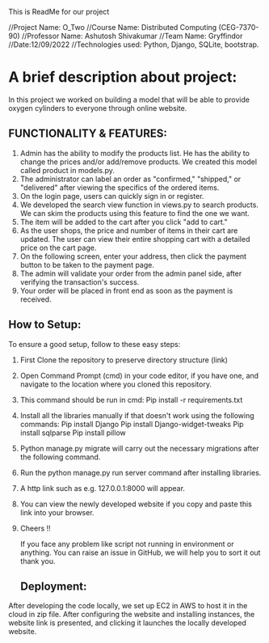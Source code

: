 This is ReadMe for our project

//Project Name: O_Two 
//Course Name: Distributed Computing (CEG-7370-90)
//Professor Name: Ashutosh Shivakumar
//Team Name: Gryffindor
//Date:12/09/2022
//Technologies used: Python, Django, SQLite, bootstrap.

# A brief description about project: 
In this project we worked on building a model that will be able to provide oxygen cylinders to everyone through online website.

## FUNCTIONALITY & FEATURES:

1.	Admin has the ability to modify the products list. He has the ability to change the prices and/or add/remove products.
	We created this model called product in models.py.
2.	The administrator can label an order as "confirmed," "shipped," or "delivered" after viewing the specifics of the ordered items.
3.	On the login page, users can quickly sign in or register.
4.	We developed the search view function in views.py to search products. We can skim the products using this feature to find the one we want.
5.	The item will be added to the cart after you click "add to cart."
6.	As the user shops, the price and number of items in their cart are updated. The user can view their entire shopping cart with a detailed price on the cart page.
7.	On the following screen, enter your address, then click the payment button to be taken to the payment page. 
8.	The admin will validate your order from the admin panel side, after verifying the transaction's success.
9.	Your order will be placed in front end as soon as the payment is received.

## How to Setup:

To ensure a good setup, follow to these easy steps:
1.	First Clone the repository to preserve directory structure
	(link)
2.	Open Command Prompt (cmd) in your code editor, if you have one, and navigate to the location where you cloned this repository.
3.	This command should be run in cmd:
	Pip install -r requirements.txt
4.	Install all the libraries manually if that doesn't work using the following commands: 
	Pip install Django
	Pip install Django-widget-tweaks
	Pip install sqlparse
	Pip install pillow
5.	Python manage.py migrate will carry out the necessary migrations after the following command.
6.	Run the python manage.py run server command after installing libraries.
7.	A http link such as e.g. 127.0.0.1:8000 will appear.
8.	You can view the newly developed website if you copy and paste this link into your browser.
9.	Cheers !! 

	If you face any problem like script not running in environment or anything. You can raise an issue in GitHub, we will help you to sort it out  thank you.

    ## Deployment:

After developing the code locally, we set up EC2 in AWS to host it in the cloud in zip file. After configuring the website and installing instances, the website link is presented, and clicking it launches the locally developed website.

